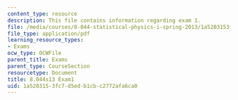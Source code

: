 ```yaml
---
content_type: resource
description: This file contains information regarding exam 1.
file: /media/courses/8-044-statistical-physics-i-spring-2013/1a5203153fc7d5edb1cbc2772afa6ca0_MIT8_044S13_E1_b.pdf
file_type: application/pdf
learning_resource_types:
- Exams
ocw_type: OCWFile
parent_title: Exams
parent_type: CourseSection
resourcetype: Document
title: 8.044s13 Exam1
uid: 1a520315-3fc7-d5ed-b1cb-c2772afa6ca0
---
```

